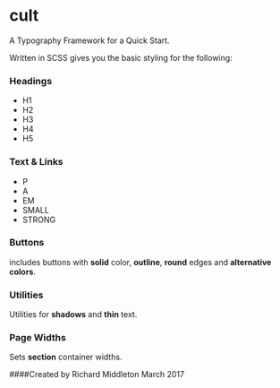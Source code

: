# cult
A Typography Framework for a Quick Start.



Written in SCSS gives you the basic styling for the following:

### Headings

- H1
- H2
- H3
- H4
- H5

### Text & Links

- P
- A
- EM
- SMALL
- STRONG

### Buttons

includes buttons with **solid** color, **outline**, **round** edges and **alternative colors**.

### Utilities

Utilities for **shadows** and **thin** text.

### Page Widths

Sets **section** container widths.


####Created by Richard Middleton March 2017
